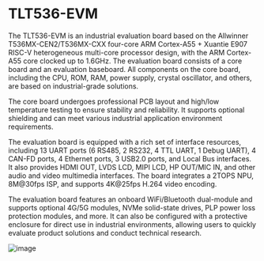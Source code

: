 # TLT536-EVM

The TLT536-EVM is an industrial evaluation board based on the Allwinner T536MX-CEN2/T536MX-CXX four-core ARM Cortex-A55 + Xuantie E907 RISC-V heterogeneous multi-core processor design, with the ARM Cortex-A55 core clocked up to 1.6GHz. The evaluation board consists of a core board and an evaluation baseboard. All components on the core board, including the CPU, ROM, RAM, power supply, crystal oscillator, and others, are based on industrial-grade solutions.

The core board undergoes professional PCB layout and high/low temperature testing to ensure stability and reliability. It supports optional shielding and can meet various industrial application environment requirements.

The evaluation board is equipped with a rich set of interface resources, including 13 UART ports (6 RS485, 2 RS232, 4 TTL UART, 1 Debug UART), 4 CAN-FD ports, 4 Ethernet ports, 3 USB2.0 ports, and Local Bus interfaces. It also provides HDMI OUT, LVDS LCD, MIPI LCD, HP OUT/MIC IN, and other audio and video multimedia interfaces. The board integrates a 2TOPS NPU, 8M@30fps ISP, and supports 4K@25fps H.264 video encoding.

The evaluation board features an onboard WiFi/Bluetooth dual-module and supports optional 4G/5G modules, NVMe solid-state drives, PLP power loss protection modules, and more. It can also be configured with a protective enclosure for direct use in industrial environments, allowing users to quickly evaluate product solutions and conduct technical research.

![image](https://github.com/user-attachments/assets/a2436346-d1d4-4614-8f73-9edcc8f1fadb)
